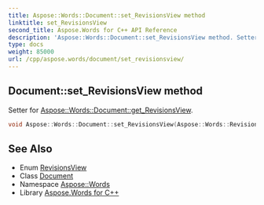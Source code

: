 ```yaml
---
title: Aspose::Words::Document::set_RevisionsView method
linktitle: set_RevisionsView
second_title: Aspose.Words for C++ API Reference
description: 'Aspose::Words::Document::set_RevisionsView method. Setter for Aspose::Words::Document::get_RevisionsView in C++.'
type: docs
weight: 85000
url: /cpp/aspose.words/document/set_revisionsview/
---
```

## Document::set_RevisionsView method


Setter for [Aspose::Words::Document::get_RevisionsView](../get_revisionsview/).

```cpp
void Aspose::Words::Document::set_RevisionsView(Aspose::Words::RevisionsView value)
```

## See Also

* Enum [RevisionsView](../../revisionsview/)
* Class [Document](../)
* Namespace [Aspose::Words](../../)
* Library [Aspose.Words for C++](../../../)
